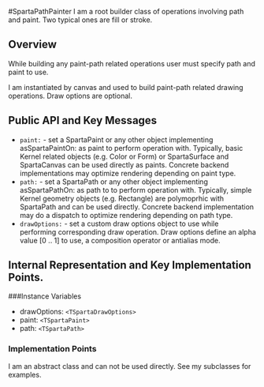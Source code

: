 #SpartaPathPainter
I am a root builder class of operations involving path and paint. Two typical ones are fill or stroke.

## Overview

While building any paint-path related operations user must specify path and paint to use.

I am instantiated by canvas and used to build paint-path related drawing operations. Draw options are optional.

## Public API and Key Messages

- `paint:` - set a SpartaPaint or any other object implementing asSpartaPaintOn: as paint to perform operation with. Typically, basic Kernel related objects (e.g. Color or Form) or SpartaSurface and SpartaCanvas can be used directly as paints. Concrete backend implementations may optimize rendering depending on paint type.
- `path:` - set a SpartaPath or any other object implementing asSpartaPathOn: as path to to perform operation with. Typically, simple Kernel geometry objects (e.g. Rectangle) are polymoprhic with SpartaPath and can be used directly. Concrete backend implementation may do a dispatch to optimize rendering depending on path type.
- `drawOptions:` - set a custom draw options object to use while performing corresponding draw operation. Draw options define an alpha value [0 .. 1] to use, a composition operator or antialias mode.
 
## Internal Representation and Key Implementation Points.

###Instance Variables
- drawOptions: `<TSpartaDrawOptions>`
- paint: `<TSpartaPaint>`
- path:	`<TSpartaPath>`


### Implementation Points
 
   I am an abstract class and can not be used directly. See my subclasses for examples.
